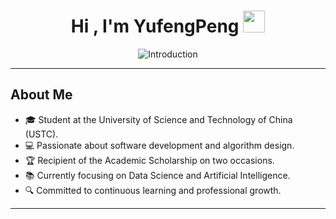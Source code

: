 <h1 align="center">Hi , I'm YufengPeng <img src="https://media.giphy.com/media/hvRJCLFzcasrR4ia7z/giphy.gif" width="35"></h1>

<p align="center">
  <img src="https://readme-typing-svg.demolab.com/?lines=A+student+at+USTC.;Majored+in+Data+Science+and+AI.;Welcome+to+my+website.&font=Fira%20Code&center=true&width=380&height=50&duration=4000&pause=1000" alt="Introduction">
</p>

---

## About Me

- 🎓 Student at the University of Science and Technology of China (USTC).
- 💻 Passionate about software development and algorithm design.
- 🏆 Recipient of the Academic Scholarship on two occasions.
- 📚 Currently focusing on Data Science and Artificial Intelligence.
- 🔍 Committed to continuous learning and professional growth.

---
